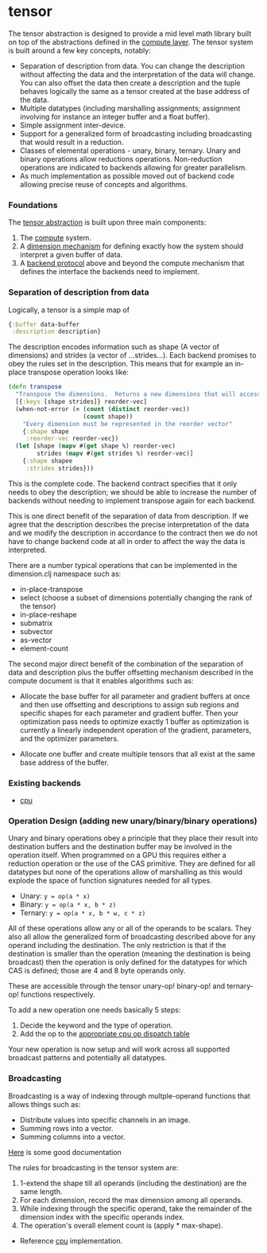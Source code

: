 # tensor

The tensor abstraction is designed to provide a mid level math library built on top of the abstractions 
defined in the [compute layer](../README.md).  The tensor system is built around a few key concepts, notably:
*  Separation of description from data.  You can change the description without affecting the data and the
interpretation of the data will change.  You can also offset the data then create a description and the tuple behaves
logically the same as a tensor created at the base address of the data.
*  Multiple datatypes (including marshalling assignments; assignment involving for instance an integer buffer and a float buffer).
*  Simple assignment inter-device.
*  Support for a generalized form of broadcasting including broadcasting that would result in a reduction.
*  Classes of elemental operations - unary, binary, ternary.  Unary and binary operations allow reductions operations.  Non-reduction operations are indicated to backends allowing for greater parallelism.
*  As much implementation as possible moved out of backend code allowing precise reuse of concepts and algorithms.


### Foundations
The [tensor abstraction](../src/tech/tensor.clj) is built upon three main components:
1.  The [compute](../README.md) system.
2.  A [dimension mechanism](../src/tech/tensor/dimensions.clj) for defining exactly how the system should interpret a given buffer of data.
3.  A [backend protocol](../src/tech/tensor/math.clj) above and beyond the compute mechanism that defines the interface the backends need to implement.



### Separation of description from data

Logically, a tensor is a simple map of
```clojure
{:buffer data-buffer
 :description description}
```

The description encodes information such as shape (A vector of dimensions) and strides (a vector of ...strides...).  Each backend promises to obey the
rules set in the description.  This means that for example an in-place transpose operation looks like:
```clojure
(defn transpose
  "Transpose the dimensions.  Returns a new dimensions that will access memory in a transposed order."
  [{:keys [shape strides]} reorder-vec]
  (when-not-error (= (count (distinct reorder-vec))
                     (count shape))
    "Every dimension must be represented in the reorder vector"
    {:shape shape
     :reorder-vec reorder-vec})
  (let [shape (mapv #(get shape %) reorder-vec)
        strides (mapv #(get strides %) reorder-vec)]
    {:shape shapee
     :strides strides}))
```

This is the complete code.  The backend contract specifies that it
only needs to obey the description; we should be able to increase the
number of backends without needing to implement transpose again for
each backend.


This is one direct benefit of the separation of data from description.
If we agree that the description describes the precise interpretation
of the data and we modify the description in accordance to the
contract then we do not have to change backend code at all in order to
affect the way the data is interpreted.


There are a number typical operations that can be implemented in the dimension.clj namespace such as:

* in-place-transpose
* select (choose a subset of dimensions potentially changing the rank of the tensor)
* in-place-reshape
* submatrix
* subvector
* as-vector
* element-count


The second major direct benefit of the combination of the separation
of data and description plus the buffer offsetting mechanism described
in the compute document is that it enables algorithms such as:

*  Allocate the base buffer for all parameter and gradient buffers at once and then
   use offsetting and descriptions to assign sub regions and specific
   shapes for each parameter and gradient buffer.  Then your optimization pass needs
   to optimize exactly 1 buffer as optimization is currently a
   linearly independent operation of the gradient, parameters, and the
   optimizer parameters.
   
*  Allocate one buffer and create multiple tensors that all exist at
   the same base address of the buffer.
   
   
   
### Existing backends
* [cpu](../src/tech/compute/cpu/tensor_math.clj)
   
   
### Operation Design (adding new unary/binary/binary operations)

Unary and binary operations obey a principle that they place their
result into destination buffers and the destination buffer may be
involved in the operation itself.  When programmed on a GPU this
requires either a reduction operation or the use of the CAS primitive.
They are defined for all datatypes but none of the operations allow of
marshalling as this would explode the space of function signatures
needed for all types.

* Unary:  `y = op(a * x)`
* Binary: `y = op(a * x, b * z)`
* Ternary: `y = op(a * x, b * w, c * z)`


All of these operations allow any or all of the operands to be
scalars.  They also all allow the generalized form of broadcasting
described above for any operand including the destination.  The only
restriction is that if the destination is smaller than the operation
(meaning the destination is being broadcast) then the operation is
only defined for the datatypes for which CAS is defined; those are 4
and 8 byte operands only.


These are accessible through the tensor unary-op! binary-op! and ternary-op! functions
respectively.


To add a new operation one needs basically 5 steps:
1.  Decide the keyword and the type of operation.
2.  Add the op to the [appropriate cpu op dispatch table](../src/tech/compute/cpu/tensor_math.clj#L211)


Your new operation is now setup and will work across all supported broadcast patterns and potentially all datatypes.


### Broadcasting

Broadcasting is a way of indexing through multple-operand functions that allows things such as:
*  Distribute values into specific channels in an image.
*  Summing rows into a vector. 
*  Summing columns into a vector.

[Here](https://docs.scipy.org/doc/numpy-1.13.0/user/basics.broadcasting.html) is some good documentation

The rules for broadcasting in the tensor system are:

1. 1-extend the shape till all operands (including the destination) are the same length.
2. For each dimension, record the max dimension among all operands.
3. While indexing through the specific operand, take the remainder of the dimension index with the specific operands index.
4. The operation's overall element count is (apply * max-shape).

* Reference [cpu](../src/tech/compute/tensor/dimensions.clj#L226) implementation.

